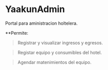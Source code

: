 ﻿# YaakunAdmin

Portal para aministracion holtelera.

**Permite:
  >Registrar y visualizar ingresos y egresos.
  
  >Registar equipo y consumibles del hotel.
  
  >Agendar matenimientos del equipo.
